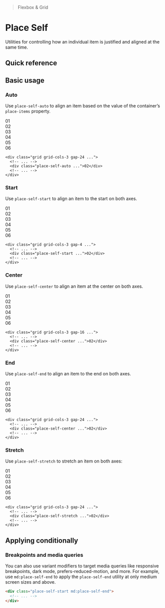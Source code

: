 > Flexbox & Grid

# Place Self

Utilities for controlling how an individual item is justified and aligned at the same time.

## Quick reference

<qr-table />

## Basic usage

### Auto
Use `place-self-auto` to align an item based on the value of the container’s `place-items` property.

<example-container>
  <div class="grid grid-cols-3 gap-24 place-content-center">
    <div class="pd-bg-blue-600 ex-box">01</div>
    <div class="pd-bg-blue-500 ex-box">02</div>
    <div class="pd-bg-blue-600 ex-box">03</div>
    <div class="pd-bg-blue-600 ex-box">04</div>
    <div class="pd-bg-blue-600 ex-box">05</div>
    <div class="pd-bg-blue-600 ex-box">06</div>
  </div>
</example-container>

```html{3}
<div class="grid grid-cols-3 gap-24 ...">
  <!-- ... -->
  <div class="place-self-auto ...">02</div>
  <!-- ... -->
</div>
```

### Start
Use `place-self-start` to align an item to the start on both axes.

<example-container>
  <div class="grid grid-cols-3 gap-24">
    <div class="pd-bg-fuchsia-600 ex-box h-96">01</div>
    <div class="ex-bg--striped ex-bg--fuchsia grid h-96 rounded tl-4">
      <div class="pd-bg-fuchsia-500 ex-box h-64 place-self-start">02</div>
    </div>
    <div class="pd-bg-fuchsia-600 ex-box h-96">03</div>
    <div class="pd-bg-fuchsia-600 ex-box h-96">04</div>
    <div class="pd-bg-fuchsia-600 ex-box h-96">05</div>
    <div class="pd-bg-fuchsia-600 ex-box h-96">06</div>
  </div>
</example-container>

```html{3}
<div class="grid grid-cols-3 gap-4 ...">
  <!-- ... -->
  <div class="place-self-start ...">02</div>
  <!-- ... -->
</div>
```

### Center
Use `place-self-center` to align an item at the center on both axes.

<example-container>
  <div class="grid grid-cols-3 gap-24">
    <div class="pd-bg-cyan-600 ex-box h-96">01</div>
    <div class="ex-bg--striped ex-bg--cyan grid h-96">
      <div class="pd-bg-cyan-500 ex-box h-64 place-self-center">02</div>
    </div>
    <div class="pd-bg-cyan-600 ex-box h-96">03</div>
    <div class="pd-bg-cyan-600 ex-box h-96">04</div>
    <div class="pd-bg-cyan-600 ex-box h-96">05</div>
    <div class="pd-bg-cyan-600 ex-box h-96">06</div>
  </div>
</example-container>

```html{3}
<div class="grid grid-cols-3 gap-16 ...">
  <!-- ... -->
  <div class="place-self-center ...">02</div>
  <!-- ... -->
</div>
```

### End
Use `place-self-end` to align an item to the end on both axes.

<example-container>
  <div class="grid grid-cols-3 gap-24">
    <div class="pd-bg-violet-600 ex-box h-96">01</div>
    <div class="ex-bg--striped ex-bg--violet grid h-96 rounded-br-4">
      <div class="pd-bg-violet-500 ex-box h-64 place-self-end">02</div>
    </div>
    <div class="pd-bg-violet-600 ex-box h-96">03</div>
    <div class="pd-bg-violet-600 ex-box h-96">04</div>
    <div class="pd-bg-violet-600 ex-box h-96">05</div>
    <div class="pd-bg-violet-600 ex-box h-96">06</div>
  </div>
</example-container>

```html{3}
<div class="grid grid-cols-3 gap-24 ...">
  <!-- ... -->
  <div class="place-self-center ...">02</div>
  <!-- ... -->
</div>
```

### Stretch
Use `place-self-stretch` to stretch an item on both axes:

<example-container>
  <div class="grid grid-cols-3 gap-24">
    <div class="pd-bg-indigo-600 ex-box h-96">01</div>
    <div class="ex-bg--striped ex-bg--indigo grid h-96">
      <div class="pd-bg-indigo-500 ex-box place-self-stretch">02</div>
    </div>
    <div class="pd-bg-indigo-600 ex-box h-96">03</div>
    <div class="pd-bg-indigo-600 ex-box h-96">04</div>
    <div class="pd-bg-indigo-600 ex-box h-96">05</div>
    <div class="pd-bg-indigo-600 ex-box h-96">06</div>
  </div>
</example-container>

```html{3}
<div class="grid grid-cols-3 gap-24 ...">
  <!-- ... -->
  <div class="place-self-stretch ...">02</div>
  <!-- ... -->
</div>
```

## Applying conditionally

### Breakpoints and media queries
You can also use variant modifiers to target media queries like responsive breakpoints, dark mode, prefers-reduced-motion, and more. For example, use `md:place-self-end` to apply the `place-self-end` utility at only medium screen sizes and above.

```html
<div class="place-self-start md:place-self-end">
  <!-- ... -->
</div>
```
